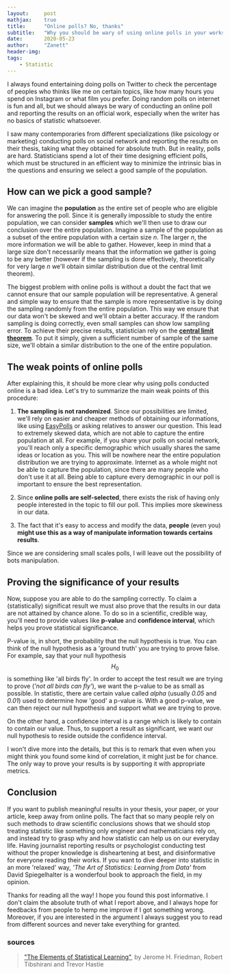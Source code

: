 ```yaml
---
layout:     post
mathjax:    true
title:      "Online polls? No, thanks"
subtitle:   "Why you should be wary of using online polls in your works"
date:       2020-05-23
author:     "Zanett"
header-img: 
tags:
    - Statistic
---
```

    
    
I always found entertaining doing polls on Twitter to check the percentage of peoples who thinks like me on certain topics, like how many hours you spend on Instagram or what film you prefer. Doing random polls on internet is fun and all, but we should always be wary of conducting an online poll and reporting the results on an official work, especially when the writer has no basics of statistic whatsoever.

I saw many contemporaries from different specializations (like psicology or marketing) conducting polls on social network and reporting 
the results on their thesis, taking what they obtained for absolute truth. But in reality, polls are hard. Statisticians spend a lot of their time designing efficient polls, which must be structured in an efficient way to minimize the intrinsic bias in the questions and ensuring we select a good sample of the population. 

## How can we pick a good sample?

We can imagine the **population** as the entire set of people who are eligible for answering the poll. Since it is generally impossible to study the entire population, we can consider **samples** which we'll then use to draw our conclusion over the entire population. Imagine a sample of the population as a subset of the entire population with a certain size *n*. The larger *n*, the more information we will be able to gather. However, keep in mind that a large size don't necessarily means that the information we gather is going to be any better (however if the sampling is done effectively, theoretically for very large *n* we'll obtain similar distribution due ot the central limit theorem). 

The biggest problem with online polls is without a doubt the fact that we cannot ensure that our sample population will be representative. A general and simple way to ensure that the sample is more representative is by doing the sampling randomly from the entire population. This way we ensure that our data won't be skewed and we'll obtain a better accuracy. If the random sampling is doing correctly, even small samples can show low sampling error. To achieve their precise results, statistician rely on the [**central limit theorem**](https://en.wikipedia.org/wiki/Central_limit_theorem). To put it simply, given a sufficient number of sample of the same size, we'll obtain a similar distribution to the one of the entire population. 

## The weak points of online polls

After explaining this, it should be more clear why using polls conducted online is a bad idea. Let's try to summarize the main weak points of this procedure:

1. **The sampling is not randomized**. Since our possibilities are limited, we'll rely on easier and cheaper methods of obtaining our informations, like using [EasyPolls](https://www.easypolls.net/) or asking relatives to answer our question. This lead to extremely skewed data, which are not able to capture the entire population at all. For example, if you share your polls on social network, you'll reach only a specific demographic which usually shares the same ideas or location as you. This will be nowhere near the entire population distribution we are trying to approximate. Internet as a whole might not be able to capture the population, since there are many people who don't use it at all. Being able to capture every demographic in our poll is important to ensure the best representation. 

2. Since **online polls are self-selected**, there exists the risk of having only people interested in the topic to fill our poll. This implies more skewiness in our data.

3. The fact that it's easy to access and modify the data, **people** (even you) **might use this as a way of manipulate information towards certains results**. 

Since we are considering small scales polls, I will leave out the possibility of bots manipulation.

## Proving the significance of your results

Now, suppose you are able to do the sampling correctly. To claim a (statistically) significat result we must also prove that the results in our data are not attained by chance alone. To do so in a scientific, credible way, you'll need to provide values like  **p-value** and **confidence interval**, which helps you prove statistical significance. 

P-value is, in short, the probability that the null hypothesis is true. You can think of the null hypothesis as a 'ground truth' you are trying to prove false. For example, say that your null hypothesis $$H_0$$ is something like 'all birds fly'. In order to accept the test result we are trying to prove (*'not all birds can fly'*), we want the p-value to be as small as possible. In statistic, there are certain value called *alpha* (usually *0.05* and *0.01*) used to determine how 'good' a p-value is. With a good p-value, we can then reject our null hypothesis and support what we are trying to prove. 

On the other hand, a confidence interval is a range which is likely to contain to contain our value. Thus, to support a result as significant, we want our null hypothesis to reside outside the confidence interval. 

I won't dive more into the details, but this is to remark that even when you might think you found some kind of correlation, it might just be for chance. The only way to prove your results is by supporting it with appropriate metrics. 

## Conclusion
If you want to publish meaningful results in your thesis, your paper, or your article, keep away from online polls. The fact that so many people rely on such methods to draw scientific conclusions shows that we should stop treating statistic like something only engineer and mathematicians rely on, and instead try to grasp why and how statistic can help us on our everyday life. Having journalist reporting results or psychologist conducting test without the proper knowledge is disheartening at best, and disinformative for everyone reading their works. If you want to dive deeper into statistic in an more 'relaxed' way, *'The Art of Statistics: Learning from Data'* from David Spiegelhalter is a wonderfoul book to approach the field, in my opinion. 

Thanks for reading all the way! I hope you found this post informative. I don't claim the absolute truth of what I report above, and I always hope for feedbacks from people  to hemp me improve if I got something wrong. Moreover, if you are interested in the argument I always suggest you to read from different sources and never take everything for granted. 


### sources
> ["The Elements of Statistical Learning"](https://web.stanford.edu/~hastie/Papers/ESLII.pdf), by Jerome H. Friedman, Robert Tibshirani and Trevor Hastie
